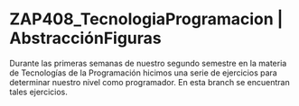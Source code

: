# ZAP408_TecnologiaProgramacion | AbstracciónFiguras

Durante las primeras semanas de nuestro segundo semestre en la materia de Tecnologías de la Programación hicimos una serie de ejercicios para determinar nuestro nivel como programador. En esta branch se encuentran tales ejercicios.
